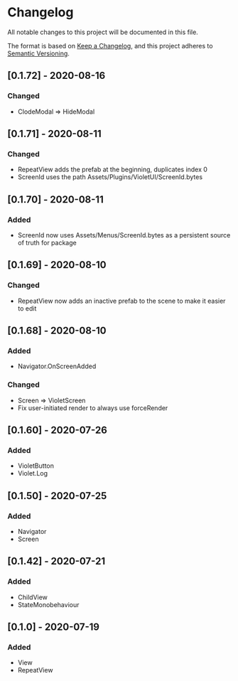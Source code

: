 # Changelog
All notable changes to this project will be documented in this file.

The format is based on [Keep a Changelog](https://keepachangelog.com/en/1.0.0/),
and this project adheres to [Semantic Versioning](https://semver.org/spec/v2.0.0.html).

## [0.1.72] - 2020-08-16

### Changed
- ClodeModal => HideModal

## [0.1.71] - 2020-08-11

### Changed
- RepeatView adds the prefab at the beginning, duplicates index 0
- ScreenId uses the path Assets/Plugins/VioletUI/ScreenId.bytes

## [0.1.70] - 2020-08-11

### Added
- ScreenId now uses Assets/Menus/ScreenId.bytes as a persistent source of truth for package

## [0.1.69] - 2020-08-10

### Changed
- RepeatView now adds an inactive prefab to the scene to make it easier to edit

## [0.1.68] - 2020-08-10

### Added
- Navigator.OnScreenAdded

### Changed
- Screen => VioletScreen
- Fix user-initiated render to always use forceRender

## [0.1.60] - 2020-07-26

### Added
- VioletButton
- Violet.Log

## [0.1.50] - 2020-07-25

### Added
- Navigator
- Screen

## [0.1.42] - 2020-07-21

### Added
- ChildView
- StateMonobehaviour

## [0.1.0] - 2020-07-19

### Added
- View
- RepeatView